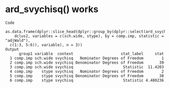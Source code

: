 # ard_svychisq() works

    Code
      as.data.frame(dplyr::slice_head(dplyr::group_by(dplyr::select(ard_svychisq(
        dclus2, variables = c(sch.wide, stype), by = comp.imp, statistic = "adjWald"),
      c(1:3, 5:6)), variable), n = 3))
    Output
          group1 variable  context                     stat_label     stat
      1 comp.imp sch.wide svychisq   Nominator Degrees of Freedom        1
      2 comp.imp sch.wide svychisq Denominator Degrees of Freedom       39
      3 comp.imp sch.wide svychisq                      Statistic  11.4203
      4 comp.imp    stype svychisq   Nominator Degrees of Freedom        2
      5 comp.imp    stype svychisq Denominator Degrees of Freedom       38
      6 comp.imp    stype svychisq                      Statistic 4.480236

